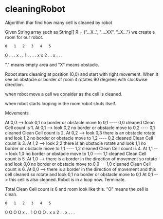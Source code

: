# cleaningRobot
Algorithm thar find how many cell is cleaned by robot

Given String array such as 
String[] R = {"...X..", "....XX", "..X..."} we create a room for our robot.

	0	1	2	3	4	5
0	.	.	.	x	.	.
1	.	.	.	.	x	x
2	.	.	x	.	.	.

"." means empty area and "X" means obstacle.

Robot stars cleaning at position (0,0) and start with right movement. When it see an obstacle or border of room it rotates 90 degrees with clockwise direction.

when robot move a cell we consider as the cell is cleaned.

when robot starts looping in the room robot shuts itself. 

Movements

At 0,0 --> look 0,1 no border or obstacle move to 0,1 ---- 0,0 cleaned Clean Cell count is 1.
At 0,1 --> look 0,2 no border or obstacle move to 0,2 ---- 0,1 cleaned Clean Cell count is 2.
At 0,2 --> look 0,3 there is an obstacle rotate and look 1,2 no border or obstacle move to 1,2 ---- 0,2 cleaned Clean Cell count is 3.
At 1,2 --> look 2,2 there is an obstacle rotate and look 1,1 no border or obstacle move to 1,1 ---- 1,2 cleaned Clean Cell count is 4.
At 1,1 --> look 1,0 no border or obstacle move to 1,0 ---- 1,1 cleaned Clean Cell count is 5.
At 1,0 --> there is a border in the direction of movement so rotate and look 0,0 no border or obstacle move to 0,0  ---1,0 cleaned Clean Cell count is 6.
At 0,0 --> there is a border in the direction of movement and this cell cleaned so rotate and look 0,1 no border or obstacle move to 0,1 
At 0,1 --> this cell is also cleaned. Robot is in a loop now. Terminate.

Total Clean Cell count is 6 and room look like this. "O" means the cell is clean.

	0	1	2	3	4	5
0	O	O	O	x	.	.
1	O	O	O	.	x	x
2	.	.	x	.	.	.
